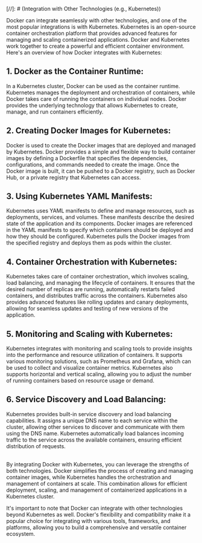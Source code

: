 [//]: # (Integration with Other Technologies (e.g., Kubernetes))

Docker can integrate seamlessly with other technologies, and one of the most popular integrations is with Kubernetes. Kubernetes is an open-source container orchestration platform that provides advanced features for managing and scaling containerized applications. Docker and Kubernetes work together to create a powerful and efficient container environment. Here's an overview of how Docker integrates with Kubernetes:


## 1.	Docker as the Container Runtime: 
In a Kubernetes cluster, Docker can be used as the container runtime. Kubernetes manages the deployment and orchestration of containers, while Docker takes care of running the containers on individual nodes. Docker provides the underlying technology that allows Kubernetes to create, manage, and run containers efficiently.


## 2.	Creating Docker Images for Kubernetes: 
Docker is used to create the Docker images that are deployed and managed by Kubernetes. Docker provides a simple and flexible way to build container images by defining a Dockerfile that specifies the dependencies, configurations, and commands needed to create the image. Once the Docker image is built, it can be pushed to a Docker registry, such as Docker Hub, or a private registry that Kubernetes can access.


## 3.	Using Kubernetes YAML Manifests: 
Kubernetes uses YAML manifests to define and manage resources, such as deployments, services, and volumes. These manifests describe the desired state of the application and its components. Docker images are referenced in the YAML manifests to specify which containers should be deployed and how they should be configured. Kubernetes pulls the Docker images from the specified registry and deploys them as pods within the cluster.


## 4.	Container Orchestration with Kubernetes: 
Kubernetes takes care of container orchestration, which involves scaling, load balancing, and managing the lifecycle of containers. It ensures that the desired number of replicas are running, automatically restarts failed containers, and distributes traffic across the containers. Kubernetes also provides advanced features like rolling updates and canary deployments, allowing for seamless updates and testing of new versions of the application.


## 5.	Monitoring and Scaling with Kubernetes: 
Kubernetes integrates with monitoring and scaling tools to provide insights into the performance and resource utilization of containers. It supports various monitoring solutions, such as Prometheus and Grafana, which can be used to collect and visualize container metrics. Kubernetes also supports horizontal and vertical scaling, allowing you to adjust the number of running containers based on resource usage or demand.


## 6.	Service Discovery and Load Balancing: 
Kubernetes provides built-in service discovery and load balancing capabilities. It assigns a unique DNS name to each service within the cluster, allowing other services to discover and communicate with them using the DNS name. Kubernetes automatically load balances incoming traffic to the service across the available containers, ensuring efficient distribution of requests.

<br>
By integrating Docker with Kubernetes, you can leverage the strengths of both technologies. Docker simplifies the process of creating and managing container images, while Kubernetes handles the orchestration and management of containers at scale. This combination allows for efficient deployment, scaling, and management of containerized applications in a Kubernetes cluster.

It's important to note that Docker can integrate with other technologies beyond Kubernetes as well. Docker's flexibility and compatibility make it a popular choice for integrating with various tools, frameworks, and platforms, allowing you to build a comprehensive and versatile container ecosystem.